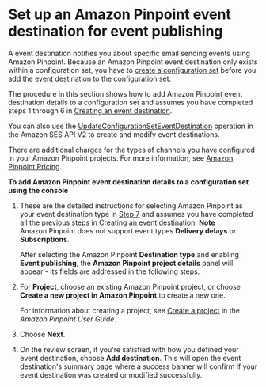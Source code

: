 # Set up an Amazon Pinpoint event destination for event publishing<a name="event-publishing-add-event-destination-pinpoint"></a>

A event destination notifies you about specific email sending events using Amazon Pinpoint\. Because an Amazon Pinpoint event destination only exists within a configuration set, you have to [create a configuration set](event-publishing-create-configuration-set.md) before you add the event destination to the configuration set\.

The procedure in this section shows how to add Amazon Pinpoint event destination details to a configuration set and assumes you have completed steps 1 through 6 in [Creating an event destination](event-destinations-manage.md#event-destination-add)\.

You can also use the [UpdateConfigurationSetEventDestination](https://docs.aws.amazon.com/ses/latest/APIReference-V2/API_UpdateConfigurationSetEventDestination.html) operation in the Amazon SES API V2 to create and modify event destinations\.

There are additional charges for the types of channels you have configured in your Amazon Pinpoint projects\. For more information, see [Amazon Pinpoint Pricing](https://aws.amazon.com/pinpoint/pricing/)\.

**To add Amazon Pinpoint event destination details to a configuration set using the console**

1. These are the detailed instructions for selecting Amazon Pinpoint as your event destination type in [Step 7](event-destinations-manage.md#specify-event-dest-step) and assumes you have completed all the previous steps in [Creating an event destination](event-destinations-manage.md#event-destination-add)\.
**Note**  
Amazon Pinpoint does not support event types **Delivery delays** or **Subscriptions**\.

   After selecting the Amazon Pinpoint **Destination type** and enabling **Event publishing**, the **Amazon Pinpoint project details** panel will appear \- its fields are addressed in the following steps\.

1. For **Project**, choose an existing Amazon Pinpoint project, or choose **Create a new project in Amazon Pinpoint** to create a new one\.

   For information about creating a project, see [Create a project](https://docs.aws.amazon.com/pinpoint/latest/userguide/gettingstarted-create-project.html) in the *Amazon Pinpoint User Guide*\.

1. Choose **Next**\.

1. On the review screen, if you're satisfied with how you defined your event destination, choose **Add destination**\. This will open the event destination's summary page where a success banner will confirm if your event destination was created or modified successfully\.